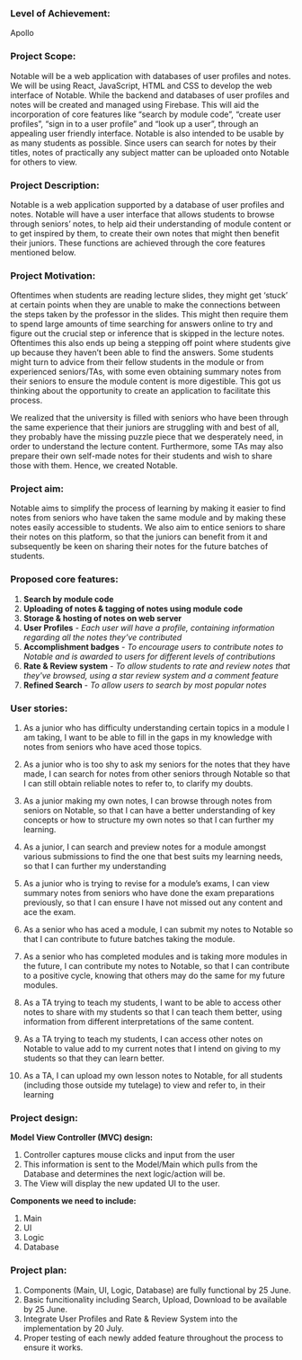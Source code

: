 ### Level of Achievement:

Apollo

### Project Scope:

Notable will be a web application with databases of user profiles and notes. We will be using React, JavaScript, HTML and CSS to develop the web interface of Notable. While the backend and databases of user profiles and notes will be created and managed using Firebase. This will aid the incorporation of core features like “search by module code”, “create user profiles”, “sign in to a user profile” and “look up a user”, through an appealing user friendly interface. Notable is also intended to be usable by as many students as possible. Since users can search for notes by their titles, notes of practically any subject matter can be uploaded onto Notable for others to view.

### Project Description:

Notable is a web application supported by a database of user profiles and notes.
Notable will have a user interface that allows students to browse through seniors’ notes, to help aid their understanding of module content or to get inspired by them, to create their own notes that might then benefit their juniors. These functions are achieved through the core features mentioned below.

### Project Motivation:

Oftentimes when students are reading lecture slides, they might get ‘stuck’ at certain points when they are unable to make the connections between the steps taken by the professor in the slides. This might then require them to spend large amounts of time searching for answers online to try and figure out the crucial step or inference that is skipped in the lecture notes. Oftentimes this also ends up being a stepping off point where students give up because they haven’t been able to find the answers. Some students might turn to advice from their fellow students in the module or from experienced seniors/TAs, with some even obtaining summary notes from their seniors to ensure the module content is more digestible. This got us thinking about the opportunity to create an application to facilitate this process.

We realized that the university is filled with seniors who have been through the same experience that their juniors are struggling with and best of all, they probably have the missing puzzle piece that we desperately need, in order to understand the lecture content. Furthermore, some TAs may also prepare their own self-made notes for their students and wish to share those with them. Hence, we created Notable.

### Project aim:

Notable aims to simplify the process of learning by making it easier to find notes from seniors who have taken the same module and by making these notes easily accessible to students. We also aim to entice seniors to share their notes on this platform, so that the juniors can benefit from it and subsequently be keen on sharing their notes for the future batches of students.

### Proposed core features:

1. **Search by module code**
2. **Uploading of notes & tagging of notes using module code**
3. **Storage & hosting of notes on web server**
4. **User Profiles** - _Each user will have a profile, containing information regarding all the notes they’ve contributed_
5. **Accomplishment badges** - _To encourage users to contribute notes to Notable and is awarded to users for different levels of contributions_
6. **Rate & Review system** - _To allow students to rate and review notes that they've browsed, using a star review system and a comment feature_
7. **Refined Search** - _To allow users to search by most popular notes_

### User stories:

1. As a junior who has difficulty understanding certain topics in a module I am taking, I want to be able to fill in the gaps in my knowledge with notes from seniors who have aced those topics.

2. As a junior who is too shy to ask my seniors for the notes that they have made, I can search for notes from other seniors through Notable so that I can still obtain reliable notes to refer to, to clarify my doubts.

3. As a junior making my own notes, I can browse through notes from seniors on Notable, so that I can have a better understanding of key concepts or how to structure my own notes so that I can further my learning.

4. As a junior, I can search and preview notes for a module amongst various submissions to find the one that best suits my learning needs, so that I can further my understanding

5. As a junior who is trying to revise for a module’s exams, I can view summary notes from seniors who have done the exam preparations previously, so that I can ensure I have not missed out any content and ace the exam.

6. As a senior who has aced a module, I can submit my notes to Notable so that I can contribute to future batches taking the module.

7. As a senior who has completed modules and is taking more modules in the future, I can contribute my notes to Notable, so that I can contribute to a positive cycle, knowing that others may do the same for my future modules.

8. As a TA trying to teach my students, I want to be able to access other notes to share with my students so that I can teach them better, using information from different interpretations of the same content.

9. As a TA trying to teach my students, I can access other notes on Notable to value add to my current notes that I intend on giving to my students so that they can learn better.

10. As a TA, I can upload my own lesson notes to Notable, for all students (including those outside my tutelage) to view and refer to, in their learning

### Project design:

**Model View Controller (MVC) design:**

1. Controller captures mouse clicks and input from the user
2. This information is sent to the Model/Main which pulls from the Database and determines the next logic/action will be.
3. The View will display the new updated UI to the user.

**Components we need to include:**

1. Main
2. UI
3. Logic
4. Database

### Project plan:

1. Components (Main, UI, Logic, Database) are fully functional by 25 June.
2. Basic funcitionality including Search, Upload, Download to be available by 25 June.
3. Integrate User Profiles and Rate & Review System into the implementation by 20 July.
4. Proper testing of each newly added feature throughout the process to ensure it works.
